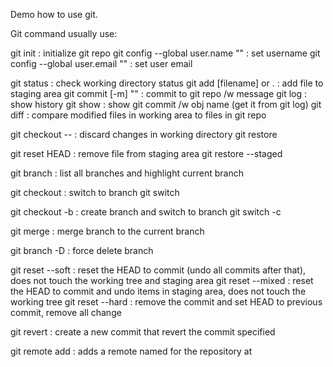 Demo how to use git.

Git command usually use:

git init                              : initialize git repo
git config --global user.name ""      : set username
git config --global user.email ""     : set user email

git status                            : check working directory status
git add [filename] or .               : add file to staging area
git commit [-m] ""                    : commit to git repo /w message
git log                               : show history
git show <obj name>                   : show git commit /w obj name (get it from git log)
git diff                              : compare modified files in working area to files in git repo

git checkout -- <filename>            : discard changes in working directory
git restore <filename>

git reset HEAD <filename>             : remove file from staging area
git restore --staged <filename>

git branch                            : list all branches and highlight current branch

git checkout <branch>                 : switch to branch
git switch <branch>

git checkout -b <branch>              : create branch and switch to branch
git switch -c <branch>

git merge <branch>                    : merge branch to the current branch

git branch -D <branch>                : force delete branch

git reset --soft <commit>             : reset the HEAD to commit (undo all commits after that), does not touch the working tree and staging area
git reset --mixed <commit>            : reset the HEAD to commit and undo items in staging area, does not touch the working tree
git reset --hard <commit>             : remove the commit and set HEAD to previous commit, remove all change

git revert <commit>                   : create a new commit that revert the commit specified

git remote add <name> <url>           : adds a remote named <name> for the repository at <url>